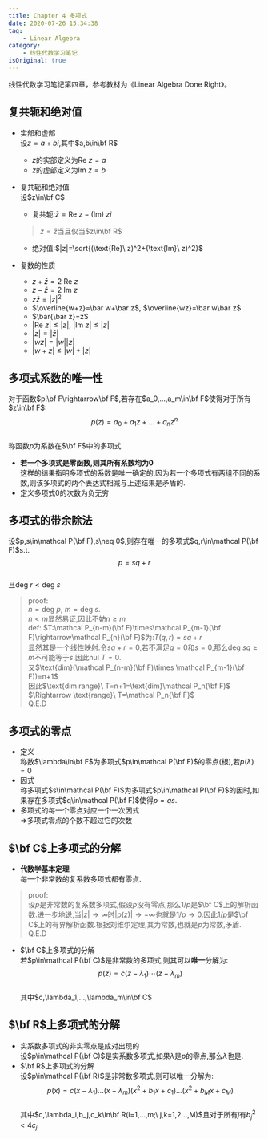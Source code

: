 ```yaml
---
title: Chapter 4 多项式
date: 2020-07-26 15:34:38
tag:
	- Linear Algebra
category: 
	- 线性代数学习笔记
isOriginal: true
---
```

线性代数学习笔记第四章，参考教材为《Linear Algebra Done Right》。

<!-- more -->

## 复共轭和绝对值  
- 实部和虚部  
设$z=a+bi$,其中$a,b\in\bf R$  
	- $z$的实部定义为$\text{Re}\ z=a$
	- $z$的虚部定义为$\text{Im}\ z=b$
- 复共轭和绝对值  
设$z\in\bf C$
	- 复共轭:$\bar z=\text{Re}\ z-(\text{Im})\ zi$
	> $z=\bar z$当且仅当$z\in\bf R$
	
	- 绝对值:$|z|=\sqrt{(\text{Re}\ z)^2+(\text{Im}\ z)^2}$
- 复数的性质
	- $z+\bar z=2\ \text{Re}\ z$
	- $z-\bar z=2\ \text{Im}\ z$
	- $z\bar z=|z|^2$
	- $\overline{w+z}=\bar w+\bar z$, $\overline{wz}=\bar w\bar z$
	- $\bar{\bar z}=z$
	- $|\text{Re}\ z|\leq|z|$, $|\text{Im}\ z|\leq|z|$
	- $|z|=|\bar z|$
	- $|wz|=|w||z|$
	- $|w+z|\leq|w|+|z|$

## 多项式系数的唯一性  
对于函数$p:\bf F\rightarrow\bf F$,若存在$a_0,...,a_m\in\bf F$使得对于所有$z\in\bf F$:  
$$p(z)=a_0+a_1z+...+a_nz^n$$  
称函数$p$为系数在$\bf F$中的多项式  

- **若一个多项式是零函数,则其所有系数均为$0$**  
这样的结果指明多项式的系数是唯一确定的,因为若一个多项式有两组不同的系数,则该多项式的两个表达式相减与上述结果是矛盾的.  
- 定义多项式$0$的次数为负无穷  

## 多项式的带余除法  
设$p,s\in\mathcal P(\bf F),s\neq 0$,则存在唯一的多项式$q,r\in\mathcal P(\bf F)$s.t.  
$$p=sq+r$$  
且$\text{deg}\ r<\text{deg}\ s$  

> proof:  
$n=\text{deg}\ p,\ m=\text{deg}\ s$.  
$n<m$显然易证,因此不妨$n\geq m$  
def: $T:\mathcal P_{n-m}(\bf F)\times\mathcal P_{m-1}(\bf F)\rightarrow\mathcal P_{n}(\bf F)$为:$T(q,r)=sq+r$  
显然其是一个线性映射.令$sq+r=0$,若不满足$q=0$和$s=0$,那么$\text{deg}\ sq\geq m$不可能等于$s$.因此$\text{nul}\ T=0$.  
又$\text{dim}(\mathcal P_{n-m}(\bf F)\times \mathcal P_{m-1}(\bf F))=n+1$  
因此$\text{dim range}\ T=n+1=\text{dim}\mathcal P_n(\bf F)$  
$\Rightarrow \text{range}\ T=\mathcal P_n{\bf F}$  
$\text{Q.E.D}$

## 多项式的零点
- 定义  
称数$\lambda\in\bf F$为多项式$p\in\mathcal P(\bf F)$的零点(根),若$p(\lambda)=0$
- 因式  
称多项式$s\in\mathcal P(\bf F)$为多项式$p\in\mathcal P(\bf F)$的因时,如果存在多项式$q\in\mathcal P(\bf F)$使得$p=qs$.
- 多项式的每一个零点对应一个一次因式  
$\Rightarrow$多项式零点的个数不超过它的次数

## $\bf C$上多项式的分解
- **代数学基本定理**   
每一个非常数的复系数多项式都有零点.

> proof:  
设$p$是非常数的复系数多项式,假设$p$没有零点,那么$1/p$是$\bf C$上的解析函数.进一步地说,当$|z|\rightarrow\infty$时$|p(z)|\rightarrow-\infty$也就是$1/p\rightarrow 0$.因此$1/p$是$\bf C$上的有界解析函数.根据刘维尔定理,其为常数,也就是$p$为常数,矛盾.  
$\text{Q.E.D}$

- $\bf C$上多项式的分解  
若$p\in\mathcal P(\bf C)$是非常数的多项式,则其可以**唯一**分解为:  
$$p(z)=c(z-\lambda_1)\cdots(z-\lambda_m)$$  
其中$c,\lambda_1,...,\lambda_m\in\bf C$

## $\bf R$上多项式的分解
- 实系数多项式的非实零点是成对出现的  
设$p\in\mathcal P(\bf C)$是实系数多项式,如果$\lambda$是$p$的零点,那么$\bar\lambda$也是.    
- $\bf R$上多项式的分解  
设$p\in\mathcal P(\bf R)$是非常数多项式,则可以唯一分解为:  
$$p(x)=c(x-\lambda_1)...(x-\lambda_m)(x^2+b_1x+c_1)...(x^2+b_Mx+c_M)$$  
其中$c,\lambda_i,b_j,c_k\in\bf R(i=1,...,m;\ j,k=1,2...,M)$且对于所有$j$有$b_j^2<4c_j$




